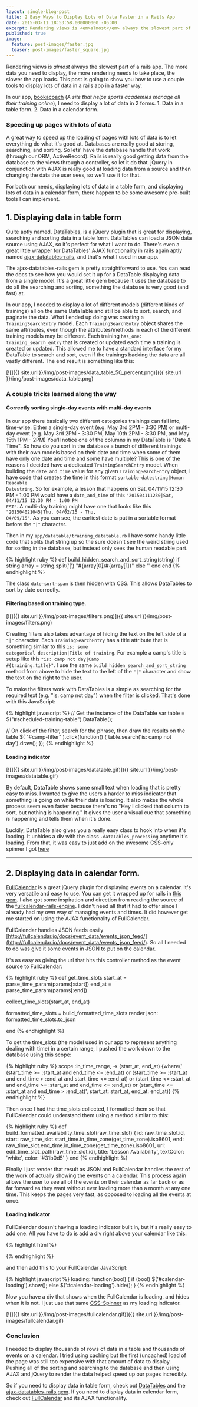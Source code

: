 ```yaml
---
layout: single-blog-post
title: 2 Easy Ways to Display Lots of Data Faster in a Rails App
date: 2015-03-11 18:53:58.000000000 -05:00
excerpt: Rendering views is <em>almost</em> always the slowest part of a rails app. The more data you need to display, the more rendering needs to take place, the slower the app loads. This post is going to show you how to use a couple tools to display lots of data in a rails app in a faster way.
published: true
image:
  feature: post-images/faster.jpg
  teaser: post-images/faster_square.jpg
---
```

Rendering views is *almost* always the slowest part of a rails app. The more data you need to display, the more rendering needs to take place, the slower the app loads. This post is going to show you how to use a couple tools to display lots of data in a rails app in a faster way.

In our app, [bookacoach](https://www.bookacoach.com/) (*A site that helps sports academies manage all their training online*), I need to display a lot of data in 2 forms. 1. Data in a table form. 2. Data in a calendar form.

### Speeding up pages with lots of data

A great way to speed up the loading of pages with lots of data is to let everything do what it's good at. Databases are really good at storing, searching, and sorting. So lets' have the database handle that work (through our ORM, ActiveRecord). Rails is really good getting data from the database to the views through a controller, so let it do that. jQuery in conjunction with AJAX is really good at loading data from a source and then changing the data the user sees, so we'll use it for that.

For both our needs, displaying lots of data in a table form, and displaying lots of data in a calendar form, there happen to be some awesome pre-built tools I can implement.

## 1. Displaying data in table form

Quite aptly named, [DataTables](http://www.datatables.net/), is a jQuery plugin that is great for displaying, searching and sorting data in a table form. DataTables can load a JSON data source using AJAX, so it's perfect for what I want to do. There's even a great little wrapper for DataTables' AJAX functionality in rails again aptly named [ajax-datatables-rails](https://github.com/antillas21/ajax-datatables-rails), and that's what I used in our app.

The ajax-datatables-rails gem is pretty straightforward to use. You can read the docs to see how you would set it up for a DataTable displaying data from a single model. It's a great little gem because it uses the database to do all the searching and sorting, something the database is very good (and fast) at.

In our app, I needed to display a lot of different models (different kinds of trainings) all on the same DataTable and still be able to sort, search, and paginate the data. What I ended up doing was creating a <code class='highlight'>TrainingSearchEntry</code> model. Each <code class='highlight'>TrainingSearchEntry</code> object shares the same attributes, even though the attributes/methods in each of the different training models may be different. Each training  <code class='highlight'>has_one: training_search_entry</code> that is created or updated each time a training is created or updated. This allowed me to have a standard interface for my DataTable to search and sort, even if the trainings backing the data are all vastly different. The end result is something like this:

[![]({{ site.url }}/img/post-images/data_table_50_percent.png)]({{ site.url }}/img/post-images/data_table.png)

### A couple tricks learned along the way

#### Correctly sorting single-day events with multi-day events

In our app there basically two different categories trainings can fall into, time-wise. Either a single-day event (e.g. May 3rd 2PM - 3:30 PM) or multi-day event (e.g. May 3rd 2PM - 3:30 PM, May 10th 2PM - 3:30 PM, and May 15th 1PM - 2PM) You'll notice one of the columns in my DataTable is "Date & Time". So how do you sort in the database a bunch of different trainings with their own models based on their date and time when some of them have only one date and time and some have multiple? This is one of the reasons I decided have a dedicated <code class='highlight'>TrainingSearchEntry</code> model. When building the <code class='highlight'>date_and_time</code> value for any given <code class='highlight'>TrainingSearchEntry</code> object, I have code that creates the time in this format <code class='highlight'>sortable-datestring|Human Readable Datestring</code>. So for example, a lesson that happens on Sat, 04/11/15 12:30 PM - 1:00 PM would have a <code class='highlight'>date_and_time</code> of this <code class='highlight'>"201504111230|Sat, 04/11/15 12:30 PM - 1:00 PM EST"</code>. A multi-day training might have one that looks like this <code class='highlight'>"201504021045|Thu, 04/02/15 - Thu, 04/09/15"</code>. As you can see, the earliest date is put in a sortable format before the `"|"` character.

Then in my <code class='highlight'>app/datatable/training_datatable.rb</code> I have some handy little code that splits that string up so the sure doesn't see the weird string used for sorting in the database, but instead only sees the human readable part.

{% highlight ruby %}
def build_hidden_search_and_sort_string(string)
  if string
    array = string.split('|')
    "<span class='date-sort-span'>#{array[0]}</span>#{array[1]}"
  else
    ''
  end
end
{% endhighlight %}

The class <code class='highlight'>date-sort-span</code> is then hidden with CSS. This allows DataTables to sort by date correctly.

#### Filtering based on training type.
[![]({{ site.url }}/img/post-images/filters.png)]({{ site.url }}/img/post-images/filters.png)

Creating filters also takes advantage of hiding the text on the left side of a `"|"` character. Each <code class='highlight'>TrainingSearchEntry</code> has a title attribute that is something similar to this <code class='highlight'>is: some categorical description|Title of training</code>. For example a camp's title is setup like this <code class='highlight'>"is: camp not day|Camp #{training.title}"</code>. I use the same <code class='highlight'>build_hidden_search_and_sort_string</code> method from above to hide the text to the left of the `"|"` character and show the text on the right to the user.

To make the filters work with DataTables is a simple as searching for the required text (e.g. "is: camp not day") when the filter is clicked. That's done with this JavaScript:

{% highlight javascript %}
// Get the instance of the DataTable
var table = $("#scheduled-training-table").DataTable();

// On click of the filter, search for the phrase, then draw the results on the table
$( "#camp-filter" ).click(function() {
  table.search('is: camp not day').draw();
});
{% endhighlight %}


#### Loading indicator
[![]({{ site.url }}/img/post-images/datatable.gif)]({{ site.url }}/img/post-images/datatable.gif)

By default, DataTable shows some small text when loading that is pretty easy to miss. I wanted to give the users a harder to miss indicator that something is going on while their data is loading. It also makes the whole process seem even faster because there's no "Hey I clicked that column to sort, but nothing is happening." It gives the user a visual cue that something _is_ happening and tells them when it's done.

Luckily, DataTable also gives you a really easy class to hook into when it's loading. It unhides a div with the class <code class='highlight'>.dataTables_processing</code> anytime it's loading. From that, it was easy to just add on the awesome CSS-only spinner I got [here](http://codepen.io/MattIn4D/pen/LiKFC)

<hr>

## 2. Displaying data in calendar form.

[FullCalendar](http://fullcalendar.io/) is a great jQuery plugin for displaying events on a calendar. It's very versatile and easy to use. You can get it wrapped up for rails in [this gem](https://github.com/bokmann/fullcalendar-rails). I also got some inspiration and direction from reading the source of the [fullcalendar-rails-engine](https://github.com/vinsol/fullcalendar-rails-engine). I didn't need all that it had to offer since I already had my own way of managing events and times. It did however get me started on using the AJAX functionality of FullCalendar.

FullCalendar handles JSON feeds easily [http://fullcalendar.io/docs/event_data/events_json_feed/](http://fullcalendar.io/docs/event_data/events_json_feed/). So all I needed to do was give it some events in JSON to put on the calendar.

It's as easy as giving the url that hits this controller method as the event source to FullCalendar:

{% highlight ruby %}
def get_time_slots
  start_at = parse_time_param(params[:start])
  end_at   = parse_time_param(params[:end])

  collect_time_slots(start_at, end_at)

  formatted_time_slots = build_formatted_time_slots
  render json: formatted_time_slots.to_json

end
{% endhighlight %}

To get the time_slots (the model used in our app to represent anything dealing with time) in a certain range, I pushed the work down to the database using this scope:

{% highlight ruby %}
scope :in_time_range, -> (start_at, end_at) {where('
      (start_time >= :start_at and end_time <= :end_at) or
      (start_time >= :start_at and end_time > :end_at and start_time <= :end_at) or
      (start_time <= :start_at and end_time >= :start_at and end_time <= :end_at) or
      (start_time <= :start_at and end_time > :end_at)',
      start_at: start_at, end_at: end_at)}
{% endhighlight %}

Then once I had the time_slots collected, I formatted them so that FullCalendar could understand them using a method similar to this:

{% highlight ruby %}
def build_formatted_availability_time_slot(raw_time_slot)
  {
    id: raw_time_slot.id,
    start: raw_time_slot.start_time.in_time_zone(get_time_zone).iso8601,
    end: raw_time_slot.end_time.in_time_zone(get_time_zone).iso8601,
    url: edit_time_slot_path(raw_time_slot.id),
    title: 'Lesson Availability',
    textColor: 'white',
    color: '#31b0d5'
  }
end
{% endhighlight %}

Finally I just render that result as JSON and FullCalendar handles the rest of the work of actually showing the events on a calendar. This process again allows the user to see all of the events on their calendar as far back or as far forward as they want without ever loading more than a month at any one time. This keeps the pages very fast, as opposed to loading all the events at once.

#### Loading indicator

FullCalendar doesn't having a loading indicator built in, but it's really easy to add one. All you have to do is add a div right above your calendar like this:

{% highlight html %}
<div id="calendar-loading" style="display: none;"></div>
{% endhighlight %}

and then add this to your FullCalendar JavaScript:

{% highlight javascript %}
loading: function(bool) {
  if (bool)
    $('#calendar-loading').show();
  else
    $('#calendar-loading').hide();
}
{% endhighlight %}

Now you have a div that shows when the FullCalendar is loading, and hides when it is not. I just use that same [CSS-Spinner](http://codepen.io/MattIn4D/pen/LiKFC) as my loading indicator.

[![]({{ site.url }}/img/post-images/fullcalendar.gif)]({{ site.url }}/img/post-images/fullcalendar.gif)

### Conclusion

I needed to display thousands of rows of data in a table and thousands of events on a calendar. I tried using [caching](http://edgeguides.rubyonrails.org/caching_with_rails.html) but the first (uncached) load of the page was still too expensive with that amount of data to display. Pushing all of the sorting and searching to the database and then using AJAX and jQuery to render the data helped speed up our pages incredibly.

So if you need to display data in table form, check out [DataTables](http://www.datatables.net/) and the [ajax-datatables-rails gem](https://github.com/antillas21/ajax-datatables-rails). If you need to display data in calendar form, check out [FullCalendar](http://fullcalendar.io/) and its AJAX functionality.
